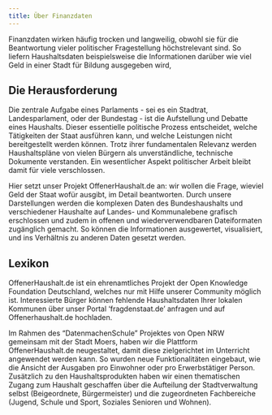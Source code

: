 ```yaml
---
title: Über Finanzdaten
---
```


Finanzdaten wirken häufig trocken und langweilig, obwohl sie für die Beantwortung vieler politischer Fragestellung höchstrelevant sind. So liefern Haushaltsdaten beispielsweise die Informationen darüber wie viel Geld in einer Stadt für Bildung ausgegeben wird,  

## Die Herausforderung

Die zentrale Aufgabe eines Parlaments - sei es ein Stadtrat, Landesparlament, oder der Bundestag - ist die Aufstellung und Debatte eines Haushalts. Dieser essentielle politische Prozess entscheidet, welche Tätigkeiten der Staat ausführen kann, und welche Leistungen nicht bereitgestellt werden können. Trotz ihrer fundamentalen Relevanz werden Haushaltspläne von vielen Bürgern als unverständliche, technische Dokumente verstanden. Ein wesentlicher Aspekt politischer Arbeit bleibt damit für viele verschlossen.

Hier setzt unser Projekt OffenerHaushalt.de an: wir wollen die Frage, wieviel Geld der Staat wofür ausgibt, im Detail beantworten. Durch unsere Darstellungen werden die komplexen Daten des Bundeshaushalts und verschiedener Haushalte auf Landes- und Kommunalebene grafisch erschlossen und zudem in offenen und wiederverwendbaren Dateiformaten zugänglich gemacht. So können die Informationen ausgewertet, visualisiert, und ins Verhältnis zu anderen Daten gesetzt werden. 


## Lexikon 

OffenerHaushalt.de ist ein ehrenamtliches Projekt der Open Knowledge Foundation Deutschland, welches nur mit Hilfe unserer Community möglich ist. Interessierte Bürger können fehlende Haushaltsdaten Ihrer lokalen Kommunen über unser Portal ‘fragdenstaat.de’ anfragen und auf Offenerhaushalt.de hochladen. 

Im Rahmen des “DatenmachenSchule” Projektes von Open NRW gemeinsam mit der Stadt Moers, haben wir die Plattform OffenerHaushalt.de neugestaltet, damit diese zielgerichtet im Unterricht angewendet werden kann. So wurden neue Funktionalitäten eingebaut, wie die Ansicht der Ausgaben pro Einwohner oder pro Erwerbstätiger Person. Zusätzlich zu den Haushaltsprodukten haben wir einen thematischen Zugang zum Haushalt geschaffen über die Aufteilung der  Stadtverwaltung selbst (Beigeordnete, Bürgermeister) und die zugeordneten Fachbereiche (Jugend, Schule und Sport, Soziales Senioren und Wohnen). 


